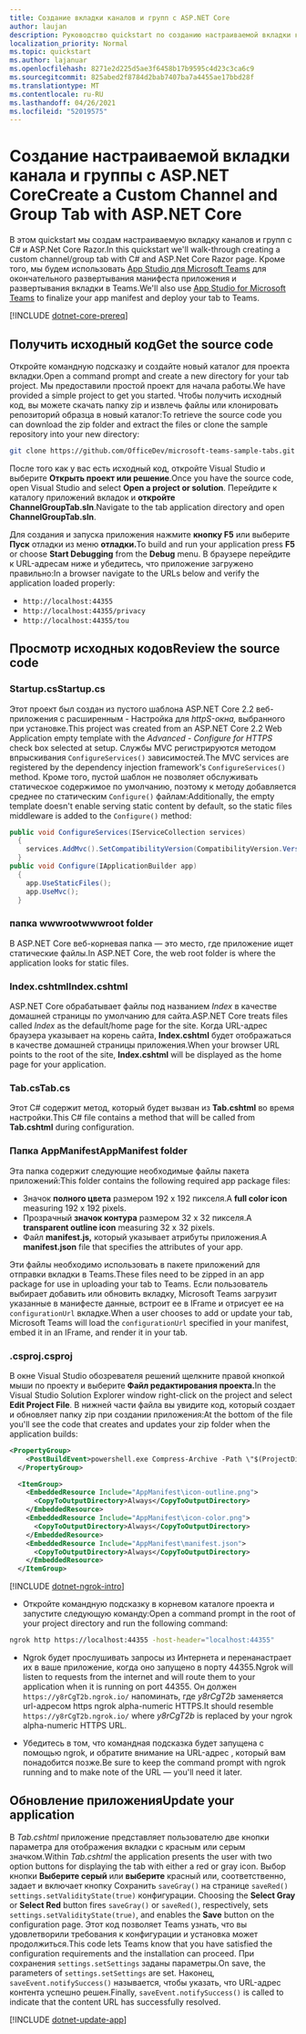 ```yaml
---
title: Создание вкладки каналов и групп с ASP.NET Core
author: laujan
description: Руководство quickstart по созданию настраиваемой вкладки канала и группы с ASP.NET Core.
localization_priority: Normal
ms.topic: quickstart
ms.author: lajanuar
ms.openlocfilehash: 8271e2d225d5ae3f6458b17b9595c4d23c3ca6c9
ms.sourcegitcommit: 825abed2f8784d2bab7407ba7a4455ae17bbd28f
ms.translationtype: MT
ms.contentlocale: ru-RU
ms.lasthandoff: 04/26/2021
ms.locfileid: "52019575"
---
```

# <a name="create-a-custom-channel-and-group-tab-with-aspnet-core"></a><span data-ttu-id="0d9d6-103">Создание настраиваемой вкладки канала и группы с ASP.NET Core</span><span class="sxs-lookup"><span data-stu-id="0d9d6-103">Create a Custom Channel and Group Tab with ASP.NET Core</span></span>

<span data-ttu-id="0d9d6-104">В этом quickstart мы создам настраиваемую вкладку каналов и групп с C# и ASP.Net Core Razor.</span><span class="sxs-lookup"><span data-stu-id="0d9d6-104">In this quickstart we'll walk-through creating a custom channel/group tab with C# and ASP.Net Core Razor page.</span></span> <span data-ttu-id="0d9d6-105">Кроме того, мы будем использовать [App Studio для Microsoft Teams](~/concepts/build-and-test/app-studio-overview.md) для окончательного развертывания манифеста приложения и развертывания вкладки в Teams.</span><span class="sxs-lookup"><span data-stu-id="0d9d6-105">We'll also use [App Studio for Microsoft Teams](~/concepts/build-and-test/app-studio-overview.md) to finalize your app manifest and deploy your tab to Teams.</span></span>

[!INCLUDE [dotnet-core-prereq](~/includes/tabs/dotnet-core-prereq.md)]

## <a name="get-the-source-code"></a><span data-ttu-id="0d9d6-106">Получить исходный код</span><span class="sxs-lookup"><span data-stu-id="0d9d6-106">Get the source code</span></span>

<span data-ttu-id="0d9d6-107">Откройте командную подсказку и создайте новый каталог для проекта вкладки.</span><span class="sxs-lookup"><span data-stu-id="0d9d6-107">Open a command prompt and create a new directory for your tab project.</span></span> <span data-ttu-id="0d9d6-108">Мы предоставили простой проект для начала работы.</span><span class="sxs-lookup"><span data-stu-id="0d9d6-108">We have provided a simple project to get you started.</span></span> <span data-ttu-id="0d9d6-109">Чтобы получить исходный код, вы можете скачать папку zip и извлечь файлы или клонировать репозиторий образца в новый каталог:</span><span class="sxs-lookup"><span data-stu-id="0d9d6-109">To retrieve the source code you can download the zip folder and extract the files or clone the sample repository into your new directory:</span></span>

```bash
git clone https://github.com/OfficeDev/microsoft-teams-sample-tabs.git
```

<span data-ttu-id="0d9d6-110">После того как у вас есть исходный код, откройте Visual Studio и выберите **Открыть проект или решение**.</span><span class="sxs-lookup"><span data-stu-id="0d9d6-110">Once you have the source code, open Visual Studio and select **Open a project or solution**.</span></span> <span data-ttu-id="0d9d6-111">Перейдите к каталогу приложений вкладок и **откройте ChannelGroupTab.sln**.</span><span class="sxs-lookup"><span data-stu-id="0d9d6-111">Navigate to the tab application directory and open **ChannelGroupTab.sln**.</span></span>

<span data-ttu-id="0d9d6-112">Для создания и запуска приложения нажмите **кнопку F5** или выберите **Пуск** отладки из меню **отладки.**</span><span class="sxs-lookup"><span data-stu-id="0d9d6-112">To build and run your application press **F5** or choose **Start Debugging** from the **Debug** menu.</span></span> <span data-ttu-id="0d9d6-113">В браузере перейдите к URL-адресам ниже и убедитесь, что приложение загружено правильно:</span><span class="sxs-lookup"><span data-stu-id="0d9d6-113">In a browser navigate to the URLs below and verify the application loaded properly:</span></span>

- `http://localhost:44355`
- `http://localhost:44355/privacy`
- `http://localhost:44355/tou`

## <a name="review-the-source-code"></a><span data-ttu-id="0d9d6-114">Просмотр исходных кодов</span><span class="sxs-lookup"><span data-stu-id="0d9d6-114">Review the source code</span></span>

### <a name="startupcs"></a><span data-ttu-id="0d9d6-115">Startup.cs</span><span class="sxs-lookup"><span data-stu-id="0d9d6-115">Startup.cs</span></span>

<span data-ttu-id="0d9d6-116">Этот проект был создан из пустого шаблона ASP.NET Core 2.2 веб-приложения с расширенным - Настройка для *httpS-окна,* выбранного при установке.</span><span class="sxs-lookup"><span data-stu-id="0d9d6-116">This project was created from an ASP.NET Core 2.2 Web Application empty template with the *Advanced - Configure for HTTPS* check box selected at setup.</span></span> <span data-ttu-id="0d9d6-117">Службы MVC регистрируются методом впрыскивания `ConfigureServices()` зависимостей.</span><span class="sxs-lookup"><span data-stu-id="0d9d6-117">The MVC services are registered by the dependency injection framework's `ConfigureServices()` method.</span></span> <span data-ttu-id="0d9d6-118">Кроме того, пустой шаблон не позволяет обслуживать статическое содержимое по умолчанию, поэтому к методу добавляется среднее по статическим `Configure()` файлам:</span><span class="sxs-lookup"><span data-stu-id="0d9d6-118">Additionally, the empty template doesn't enable serving static content by default, so the static files middleware is added to the `Configure()` method:</span></span>

```csharp
public void ConfigureServices(IServiceCollection services)
  {
    services.AddMvc().SetCompatibilityVersion(CompatibilityVersion.Version_2_2);
  }
public void Configure(IApplicationBuilder app)
  {
    app.UseStaticFiles();
    app.UseMvc();
  }
```

### <a name="wwwroot-folder"></a><span data-ttu-id="0d9d6-119">папка wwwroot</span><span class="sxs-lookup"><span data-stu-id="0d9d6-119">wwwroot folder</span></span>

<span data-ttu-id="0d9d6-120">В ASP.NET Core веб-корневая папка — это место, где приложение ищет статические файлы.</span><span class="sxs-lookup"><span data-stu-id="0d9d6-120">In ASP.NET Core, the web root folder is where the application looks for static files.</span></span>

### <a name="indexcshtml"></a><span data-ttu-id="0d9d6-121">Index.cshtml</span><span class="sxs-lookup"><span data-stu-id="0d9d6-121">Index.cshtml</span></span>

<span data-ttu-id="0d9d6-122">ASP.NET Core обрабатывает файлы под названием *Index* в качестве домашней страницы по умолчанию для сайта.</span><span class="sxs-lookup"><span data-stu-id="0d9d6-122">ASP.NET Core treats files called *Index* as the default/home page for the site.</span></span> <span data-ttu-id="0d9d6-123">Когда URL-адрес браузера указывает на корень сайта, **Index.cshtml** будет отображаться в качестве домашней страницы приложения.</span><span class="sxs-lookup"><span data-stu-id="0d9d6-123">When your browser URL points to the root of the site, **Index.cshtml** will be displayed as the home page for your application.</span></span>

### <a name="tabcs"></a><span data-ttu-id="0d9d6-124">Tab.cs</span><span class="sxs-lookup"><span data-stu-id="0d9d6-124">Tab.cs</span></span>

<span data-ttu-id="0d9d6-125">Этот C# содержит метод, который будет вызван из **Tab.cshtml** во время настройки.</span><span class="sxs-lookup"><span data-stu-id="0d9d6-125">This C# file contains a method that will be called from **Tab.cshtml** during configuration.</span></span>

### <a name="appmanifest-folder"></a><span data-ttu-id="0d9d6-126">Папка AppManifest</span><span class="sxs-lookup"><span data-stu-id="0d9d6-126">AppManifest folder</span></span>

<span data-ttu-id="0d9d6-127">Эта папка содержит следующие необходимые файлы пакета приложений:</span><span class="sxs-lookup"><span data-stu-id="0d9d6-127">This folder contains the following required app package files:</span></span>

- <span data-ttu-id="0d9d6-128">Значок **полного цвета** размером 192 x 192 пикселя.</span><span class="sxs-lookup"><span data-stu-id="0d9d6-128">A **full color icon** measuring 192 x 192 pixels.</span></span>
- <span data-ttu-id="0d9d6-129">Прозрачный **значок контура** размером 32 x 32 пикселя.</span><span class="sxs-lookup"><span data-stu-id="0d9d6-129">A **transparent outline icon** measuring 32 x 32 pixels.</span></span>
- <span data-ttu-id="0d9d6-130">Файл **manifest.js,** который указывает атрибуты приложения.</span><span class="sxs-lookup"><span data-stu-id="0d9d6-130">A **manifest.json** file that specifies the attributes of your app.</span></span>

<span data-ttu-id="0d9d6-131">Эти файлы необходимо использовать в пакете приложений для отправки вкладки в Teams.</span><span class="sxs-lookup"><span data-stu-id="0d9d6-131">These files need to be zipped in an app package for use in uploading your tab to Teams.</span></span> <span data-ttu-id="0d9d6-132">Если пользователь выбирает добавить или обновить вкладку, Microsoft Teams загрузит указанные в манифесте данные, встроит ее в IFrame и отрисует ее на `configurationUrl` вкладке.</span><span class="sxs-lookup"><span data-stu-id="0d9d6-132">When a user chooses to add or update your tab, Microsoft Teams will load the `configurationUrl` specified in your manifest, embed it in an IFrame, and render it in your tab.</span></span>

### <a name="csproj"></a><span data-ttu-id="0d9d6-133">.csproj</span><span class="sxs-lookup"><span data-stu-id="0d9d6-133">.csproj</span></span>

<span data-ttu-id="0d9d6-134">В окне Visual Studio обозревателя решений щелкните правой кнопкой мыши по проекту и выберите **Файл редактирования проекта.**</span><span class="sxs-lookup"><span data-stu-id="0d9d6-134">In the Visual Studio Solution Explorer window right-click on the project and select **Edit Project File**.</span></span> <span data-ttu-id="0d9d6-135">В нижней части файла вы увидите код, который создает и обновляет папку zip при создании приложения:</span><span class="sxs-lookup"><span data-stu-id="0d9d6-135">At the bottom of the file you'll see the code that creates and updates your zip folder when the application builds:</span></span>

```xml
<PropertyGroup>
    <PostBuildEvent>powershell.exe Compress-Archive -Path \"$(ProjectDir)AppManifest\*\" -DestinationPath \"$(TargetDir)tab.zip\" -Force</PostBuildEvent>
  </PropertyGroup>

  <ItemGroup>
    <EmbeddedResource Include="AppManifest\icon-outline.png">
      <CopyToOutputDirectory>Always</CopyToOutputDirectory>
    </EmbeddedResource>
    <EmbeddedResource Include="AppManifest\icon-color.png">
      <CopyToOutputDirectory>Always</CopyToOutputDirectory>
    </EmbeddedResource>
    <EmbeddedResource Include="AppManifest\manifest.json">
      <CopyToOutputDirectory>Always</CopyToOutputDirectory>
    </EmbeddedResource>
  </ItemGroup>
```

[!INCLUDE [dotnet-ngrok-intro](~/includes/tabs/dotnet-ngrok-intro.md)]

- <span data-ttu-id="0d9d6-136">Откройте командную подсказку в корневом каталоге проекта и запустите следующую команду:</span><span class="sxs-lookup"><span data-stu-id="0d9d6-136">Open a command prompt in the root of your project directory and run the following command:</span></span>

```bash
ngrok http https://localhost:44355 -host-header="localhost:44355"
```

- <span data-ttu-id="0d9d6-137">Ngrok будет прослушивать запросы из Интернета и перенанастрает их в ваше приложение, когда оно запущено в порту 44355.</span><span class="sxs-lookup"><span data-stu-id="0d9d6-137">Ngrok will listen to requests from the internet and will route them to your application when it is running on port 44355.</span></span> <span data-ttu-id="0d9d6-138">Он должен `https://y8rCgT2b.ngrok.io/` напоминать, где *y8rCgT2b* заменяется url-адресом https ngrok alpha-numeric HTTPS.</span><span class="sxs-lookup"><span data-stu-id="0d9d6-138">It should resemble `https://y8rCgT2b.ngrok.io/` where *y8rCgT2b* is replaced by your ngrok alpha-numeric HTTPS URL.</span></span>

- <span data-ttu-id="0d9d6-139">Убедитесь в том, что командная подсказка будет запущена с помощью ngrok, и обратите внимание на URL-адрес , который вам понадобится позже.</span><span class="sxs-lookup"><span data-stu-id="0d9d6-139">Be sure to keep the command prompt with ngrok running and to make note of the URL — you'll need it later.</span></span>

## <a name="update-your-application"></a><span data-ttu-id="0d9d6-140">Обновление приложения</span><span class="sxs-lookup"><span data-stu-id="0d9d6-140">Update your application</span></span>

<span data-ttu-id="0d9d6-141">В *Tab.cshtml* приложение представляет пользователю две кнопки параметра для отображения вкладки с красным или серым значком.</span><span class="sxs-lookup"><span data-stu-id="0d9d6-141">Within *Tab.cshtml* the application presents the user with two option buttons for displaying the tab with either a red or gray icon.</span></span> <span data-ttu-id="0d9d6-142">Выбор кнопки **Выберите серый** или **выберите** красный или, соответственно, задает и включает кнопку Сохранить `saveGray()` на странице `saveRed()` `settings.setValidityState(true)` конфигурации. </span><span class="sxs-lookup"><span data-stu-id="0d9d6-142">Choosing the **Select Gray** or **Select Red** button fires `saveGray()` or `saveRed()`, respectively, sets `settings.setValidityState(true)`, and enables the **Save** button on the configuration page.</span></span> <span data-ttu-id="0d9d6-143">Этот код позволяет Teams узнать, что вы удовлетворили требования к конфигурации и установка может продолжиться.</span><span class="sxs-lookup"><span data-stu-id="0d9d6-143">This code lets Teams know that you have satisfied the configuration requirements and the installation can proceed.</span></span> <span data-ttu-id="0d9d6-144">При сохранения `settings.setSettings` заданы параметры.</span><span class="sxs-lookup"><span data-stu-id="0d9d6-144">On save, the parameters of `settings.setSettings` are set.</span></span> <span data-ttu-id="0d9d6-145">Наконец, `saveEvent.notifySuccess()` называется, чтобы указать, что URL-адрес контента успешно решен.</span><span class="sxs-lookup"><span data-stu-id="0d9d6-145">Finally, `saveEvent.notifySuccess()` is called to indicate that the content URL has successfully resolved.</span></span>

[!INCLUDE [dotnet-update-app](~/includes/tabs/dotnet-update-chan-grp-app.md)]

